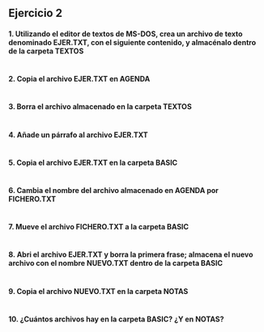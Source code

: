 ## Ejercicio 2
#### 1. Utilizando el editor de textos de MS-DOS, crea un archivo de texto denominado EJER.TXT, con el siguiente contenido, y almacénalo dentro de la carpeta TEXTOS
```
```
#### 2. Copia el archivo EJER.TXT en AGENDA
```
```
#### 3. Borra el archivo almacenado en la carpeta TEXTOS
```
```
#### 4. Añade un párrafo al archivo EJER.TXT
```
```
#### 5. Copia el archivo EJER.TXT en la carpeta BASIC
```
```
#### 6. Cambia el nombre del archivo almacenado en AGENDA por FICHERO.TXT
```
```
#### 7. Mueve el archivo FICHERO.TXT a la carpeta BASIC
```
```
#### 8. Abri el archivo EJER.TXT y borra la primera frase; almacena el nuevo archivo con el nombre NUEVO.TXT dentro de la carpeta BASIC
```
```
#### 9. Copia el archivo NUEVO.TXT en la carpeta NOTAS
```
```
#### 10. ¿Cuántos archivos hay en la carpeta BASIC? ¿Y en NOTAS?
```
```
